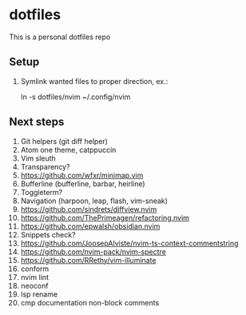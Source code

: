 # dotfiles
This is a personal dotfiles repo

## Setup
1. Symlink wanted files to proper direction, ex.:

    ln -s dotfiles/nvim ~/.config/nvim

## Next steps
1. Git helpers (git diff helper)
3. Atom one theme, catppuccin
5. Vim sleuth
7. Transparency?
10. https://github.com/wfxr/minimap.vim
11. Bufferline (bufferline, barbar, heirline)
12. Toggleterm?
13. Navigation (harpoon, leap, flash, vim-sneak)
14. https://github.com/sindrets/diffview.nvim
15. https://github.com/ThePrimeagen/refactoring.nvim
16. https://github.com/epwalsh/obsidian.nvim
18. Snippets check?
19. https://github.com/JoosepAlviste/nvim-ts-context-commentstring
20. https://github.com/nvim-pack/nvim-spectre
21. https://github.com/RRethy/vim-illuminate
23. conform
24. nvim lint
25. neoconf
27. lsp rename
28. cmp documentation non-block comments
